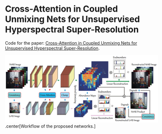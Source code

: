 Cross-Attention in Coupled Unmixing Nets for Unsupervised Hyperspectral Super-Resolution
====
Code for the paper: [Cross-Attention in Coupled Unmixing Nets for Unsupervised Hyperspectral Super-Resolution](https://arxiv.org/pdf/2007.05230.pdf).

<img src="Imgs/workflow_CUCa.png" width="666px"/>
.center[Workflow of the proposed networks.]


